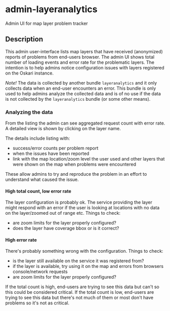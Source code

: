 # admin-layeranalytics

Admin UI for map layer problem tracker

## Description

This admin user-interface lists map layers that have received (anonymized) reports of problems from end-users browser.
The admin UI shows total number of loading events and error rate for the problematic layers.
The intention is to help admins notice configuration issues with layers registered on the Oskari instance.

*Note!* The data is collected by another bundle `layeranalytics` and it only collects data when an end-user encounters an error.
This bundle is only used to help admins analyze the collected data and is of no use if the data is not collected by the `layeranalytics` bundle (or some other means).

### Analyzing the data

From the listing the admin can see aggregated request count with error rate.
A detailed view is shown by clicking on the layer name.

The details include listing with:
- success/error counts per problem report
- when the issues have been reported
- link with the map location/zoom level the user used and other layers that were shown on the map when problems were encountered

These allow admins to try and reproduce the problem in an effort to understand what caused the issue.

#### High total count, low error rate

The layer configuration is probably ok. The service providing the layer might respond with an error if the user is looking at locations with no data on the layer/zoomed out of range etc.
Things to check:
- are zoom limits for the layer properly configured?
- does the layer have coverage bbox or is it correct?

#### High error rate

There's probably something wrong with the configuration.
Things to check:
- is the layer still available on the service it was registered from?
- if the layer is available, try using it on the map and errors from browsers console/network requests
- are zoom limits for the layer properly configured?

If the total count is high, end-users are trying to see this data but can't so this could be considered critical.
If the total count is low, end-users are trying to see this data but there's not much of them or most don't have problems so it's not as critical.
